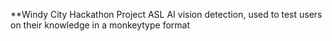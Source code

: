 **Windy City Hackathon Project 
ASL AI vision detection, used to test users on their knowledge in a monkeytype format
